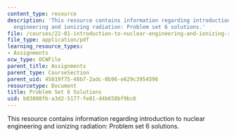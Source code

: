 ```yaml
---
content_type: resource
description: 'This resource contains information regarding introduction to nuclear
  engineering and ionizing radiation: Problem set 6 solutions.'
file: /courses/22-01-introduction-to-nuclear-engineering-and-ionizing-radiation-fall-2016/b03808fba3d25177fe81d4b658bf9bc6_MIT22_01F16_ProblemSet6Sol.pdf
file_type: application/pdf
learning_resource_types:
- Assignments
ocw_type: OCWFile
parent_title: Assignments
parent_type: CourseSection
parent_uid: 45019f75-48b7-2adc-0b96-e629c3954596
resourcetype: Document
title: Problem Set 6 Solutions
uid: b03808fb-a3d2-5177-fe81-d4b658bf9bc6
---
```

This resource contains information regarding introduction to nuclear engineering and ionizing radiation: Problem set 6 solutions.

